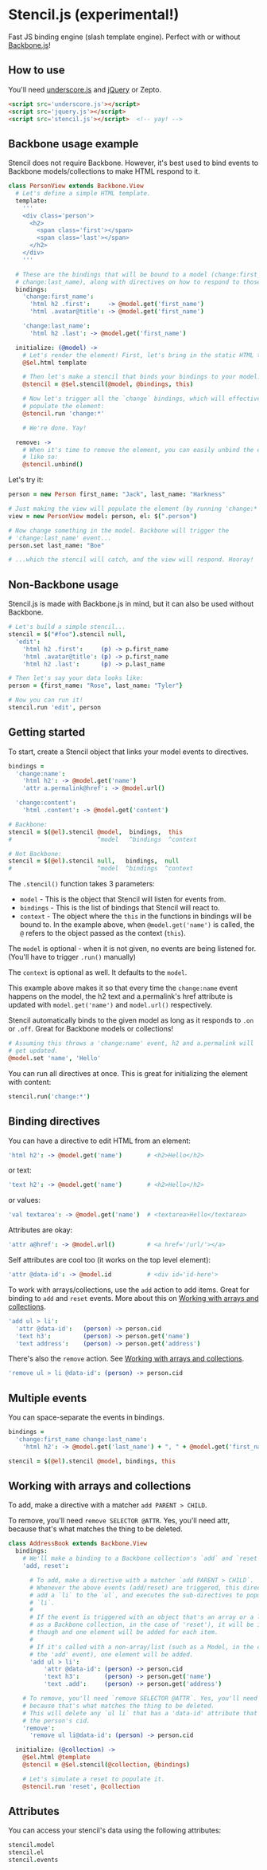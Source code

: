 # Stencil.js (experimental!)

Fast JS binding engine (slash template engine). Perfect with or without 
[Backbone.js][b]!

## How to use

You'll need [underscore.js][u] and [jQuery][j] or Zepto.

``` html
<script src='underscore.js'></script>
<script src='jquery.js'></script>
<script src='stencil.js'></script>  <!-- yay! -->
```

[u]: http://underscorejs.org
[j]: http://jquery.com
[b]: http://backbonejs.org

## Backbone usage example

Stencil does not require Backbone. However, it's best used to bind events to
Backbone models/collections to make HTML respond to it.

``` coffee
class PersonView extends Backbone.View
  # Let's define a simple HTML template.
  template:
    '''
    <div class='person'>
      <h2>
        <span class='first'></span>
        <span class='last'></span>
      </h2>
    </div>
    '''

  # These are the bindings that will be bound to a model (change:first_name,
  # change:last_name), along with directives on how to respond to those events.
  bindings:
    'change:first_name':
      'html h2 .first':     -> @model.get('first_name')
      'html .avatar@title': -> @model.get('first_name')

    'change:last_name':
      'html h2 .last': -> @model.get('first_name')

  initialize: (@model) ->
    # Let's render the element! First, let's bring in the static HTML template:
    @$el.html template

    # Then let's make a stencil that binds your bindings to your model:
    @stencil = @$el.stencil(@model, @bindings, this)

    # Now let's trigger all the `change` bindings, which will effectively
    # populate the element:
    @stencil.run 'change:*'

    # We're done. Yay!

  remove: ->
    # When it's time to remove the element, you can easily unbind the events
    # like so:
    @stencil.unbind()
```

Let's try it:

``` coffee
person = new Person first_name: "Jack", last_name: "Harkness"

# Just making the view will populate the element (by running 'change:*').
view = new PersonView model: person, el: $(".person")

# Now change something in the model. Backbone will trigger the
# 'change:last_name' event...
person.set last_name: "Boe"

# ...which the stencil will catch, and the view will respond. Hooray!
```

## Non-Backbone usage

Stencil.js is made with Backbone.js in mind, but it can also be used without 
Backbone.

``` coffee
# Let's build a simple stencil...
stencil = $("#foo").stencil null,
  'edit':
    'html h2 .first':     (p) -> p.first_name
    'html .avatar@title': (p) -> p.first_name
    'html h2 .last':      (p) -> p.last_name

# Then let's say your data looks like:
person = {first_name: "Rose", last_name: "Tyler"}

# Now you can run it!
stencil.run 'edit', person
```

## Getting started

To start, create a Stencil object that links your model events to
directives.

``` coffee
bindings =
  'change:name':
    'html h2': -> @model.get('name')
    'attr a.permalink@href': -> @model.url()

  'change:content':
    'html .content': -> @model.get('content')

# Backbone:
stencil = $(@el).stencil @model,  bindings,  this
#                        ^model   ^bindings  ^context

# Not Backbone:
stencil = $(@el).stencil null,   bindings,  null
#                        ^model  ^bindings  ^context
```

The `.stencil()` function takes 3 parameters:

 - `model`    - This is the object that Stencil will listen for events from.
 - `bindings` - This is the list of bindings that Stencil will react to.
 - `context`  - The object where the `this` in the functions in bindings will be 
 bound to. In the example above, when `@model.get('name')` is called, the `@` 
 refers to the object passed as the context (`this`).

The `model` is optional - when it is not given, no events are being listened 
for. (You'll have to trigger `.run()` manually)

The `context` is optional as well. It defaults to the `model`.

This example above makes it so that every time the `change:name` event happens 
on the model, the h2 text and a.permalink's href attribute is updated with 
`model.get('name')` and `model.url()` respectively.

Stencil automatically binds to the given model as long as it responds to `.on`
or `.off`. Great for Backbone models or collections!

``` coffee
# Assuming this throws a 'change:name' event, h2 and a.permalink will
# get updated.
@model.set 'name', 'Hello'
```

You can run all directives at once. This is great for initializing the element
with content:

``` coffee
stencil.run('change:*')
```

## Binding directives

You can have a directive to edit HTML from an element:

``` coffee
'html h2': -> @model.get('name')       # <h2>Hello</h2>
```

or text:

``` coffee
'text h2': -> @model.get('name')       # <h2>Hello</h2>
```

or values:

``` coffee
'val textarea': -> @model.get('name')  # <textarea>Hello</textarea>
```

Attributes are okay:

``` coffee
'attr a@href': -> @model.url()         # <a href='/url/'></a>
```

Self attributes are cool too (it works on the top level element):

``` coffee
'attr @data-id': -> @model.id          # <div id='id-here'>
```

To work with arrays/collections, use the `add` action to add items. Great for
binding to `add` and `reset` events. More about this on
[Working with arrays and collections](#working-with-arrays-and-collections).

``` coffee
'add ul > li':
  'attr @data-id':   (person) -> person.cid
  'text h3':         (person) -> person.get('name')
  'text address':    (person) -> person.get('address')
```

There's also the `remove` action. See
[Working with arrays and collections](#working-with-arrays-and-collections).

``` coffee
'remove ul > li @data-id': (person) -> person.cid
```

## Multiple events

You can space-separate the events in bindings.

``` coffee
bindings =
  'change:first_name change:last_name':
    'html h2': -> @model.get('last_name') + ", " + @model.get('first_name')

stencil = $(@el).stencil @model, bindings, this
```

## Working with arrays and collections

To add, make a directive with a matcher `add PARENT > CHILD`.

To remove, you'll need `remove SELECTOR @ATTR`. Yes, you'll need attr, because
that's what matches the thing to be deleted.

``` coffee
class AddressBook extends Backbone.View
  bindings:
    # We'll make a binding to a Backbone collection's `add` and `reset` events.
    'add, reset':

      # To add, make a directive with a matcher `add PARENT > CHILD`.
      # Whenever the above events (add/reset) are triggered, this directive will
      # add a `li` to the `ul`, and executes the sub-directives to populate the
      # `li`.
      #
      # If the event is triggered with an object that's an array or a list (such
      # as a Backbone collection, in the case of 'reset'), it will be iterated
      # though and one element will be added for each item.
      #
      # If it's called with a non-array/list (such as a Model, in the case of
      # the 'add' event), one element will be added.
      'add ul > li':
          'attr @data-id': (person) -> person.cid
          'text h3':       (person) -> person.get('name')
          'text .add':     (person) -> person.get('address')

    # To remove, you'll need `remove SELECTOR @ATTR`. Yes, you'll need attr,
    # because that's what matches the thing to be deleted.
    # This will delete any `ul li` that has a 'data-id' attribute that matches
    # the person's cid.
    'remove':
      'remove ul li@data-id': (person) -> person.cid

  initialize: (@collection) ->
    @$el.html @template
    @stencil = @$el.stencil(@collection, @bindings)

    # Let's simulate a reset to populate it.
    @stencil.run 'reset', @collection
```

## Attributes

You can access your stencil's data using the following attributes:

``` coffee
stencil.model
stencil.el
stencil.events
```
